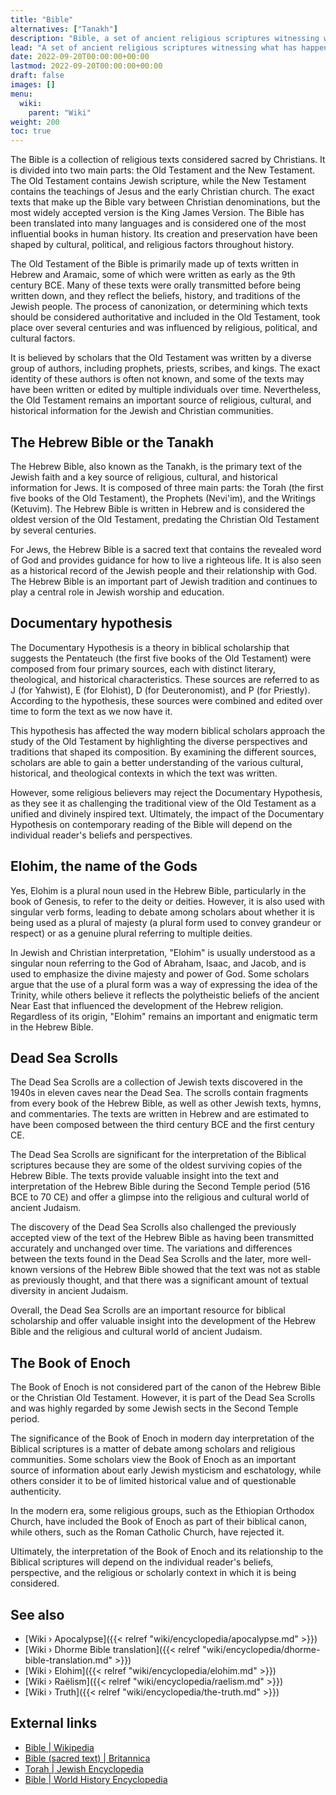 ```yaml
---
title: "Bible"
alternatives: ["Tanakh"]
description: "Bible, a set of ancient religious scriptures witnessing what has happened so that humanity has proof when the Truth is revealed again during the times of the Apocalypse."
lead: "A set of ancient religious scriptures witnessing what has happened so that humanity has proof when the Truth is revealed again during the times of the Apocalypse."
date: 2022-09-20T00:00:00+00:00
lastmod: 2022-09-20T00:00:00+00:00
draft: false
images: []
menu:
  wiki:
    parent: "Wiki"
weight: 200
toc: true
---
```


The Bible is a collection of religious texts considered sacred by Christians. It is divided into two main parts: the Old Testament and the New Testament. The Old Testament contains Jewish scripture, while the New Testament contains the teachings of Jesus and the early Christian church. The exact texts that make up the Bible vary between Christian denominations, but the most widely accepted version is the King James Version. The Bible has been translated into many languages and is considered one of the most influential books in human history. Its creation and preservation have been shaped by cultural, political, and religious factors throughout history.

The Old Testament of the Bible is primarily made up of texts written in Hebrew and Aramaic, some of which were written as early as the 9th century BCE. Many of these texts were orally transmitted before being written down, and they reflect the beliefs, history, and traditions of the Jewish people. The process of canonization, or determining which texts should be considered authoritative and included in the Old Testament, took place over several centuries and was influenced by religious, political, and cultural factors.

It is believed by scholars that the Old Testament was written by a diverse group of authors, including prophets, priests, scribes, and kings. The exact identity of these authors is often not known, and some of the texts may have been written or edited by multiple individuals over time. Nevertheless, the Old Testament remains an important source of religious, cultural, and historical information for the Jewish and Christian communities.

## The Hebrew Bible or the Tanakh

The Hebrew Bible, also known as the Tanakh, is the primary text of the Jewish faith and a key source of religious, cultural, and historical information for Jews. It is composed of three main parts: the Torah (the first five books of the Old Testament), the Prophets (Nevi'im), and the Writings (Ketuvim). The Hebrew Bible is written in Hebrew and is considered the oldest version of the Old Testament, predating the Christian Old Testament by several centuries.

For Jews, the Hebrew Bible is a sacred text that contains the revealed word of God and provides guidance for how to live a righteous life. It is also seen as a historical record of the Jewish people and their relationship with God. The Hebrew Bible is an important part of Jewish tradition and continues to play a central role in Jewish worship and education.

## Documentary hypothesis

The Documentary Hypothesis is a theory in biblical scholarship that suggests the Pentateuch (the first five books of the Old Testament) were composed from four primary sources, each with distinct literary, theological, and historical characteristics. These sources are referred to as J (for Yahwist), E (for Elohist), D (for Deuteronomist), and P (for Priestly). According to the hypothesis, these sources were combined and edited over time to form the text as we now have it.

This hypothesis has affected the way modern biblical scholars approach the study of the Old Testament by highlighting the diverse perspectives and traditions that shaped its composition. By examining the different sources, scholars are able to gain a better understanding of the various cultural, historical, and theological contexts in which the text was written.

However, some religious believers may reject the Documentary Hypothesis, as they see it as challenging the traditional view of the Old Testament as a unified and divinely inspired text. Ultimately, the impact of the Documentary Hypothesis on contemporary reading of the Bible will depend on the individual reader's beliefs and perspectives.

## Elohim, the name of the Gods

Yes, Elohim is a plural noun used in the Hebrew Bible, particularly in the book of Genesis, to refer to the deity or deities. However, it is also used with singular verb forms, leading to debate among scholars about whether it is being used as a plural of majesty (a plural form used to convey grandeur or respect) or as a genuine plural referring to multiple deities.

In Jewish and Christian interpretation, "Elohim" is usually understood as a singular noun referring to the God of Abraham, Isaac, and Jacob, and is used to emphasize the divine majesty and power of God. Some scholars argue that the use of a plural form was a way of expressing the idea of the Trinity, while others believe it reflects the polytheistic beliefs of the ancient Near East that influenced the development of the Hebrew religion. Regardless of its origin, "Elohim" remains an important and enigmatic term in the Hebrew Bible.

## Dead Sea Scrolls

The Dead Sea Scrolls are a collection of Jewish texts discovered in the 1940s in eleven caves near the Dead Sea. The scrolls contain fragments from every book of the Hebrew Bible, as well as other Jewish texts, hymns, and commentaries. The texts are written in Hebrew and are estimated to have been composed between the third century BCE and the first century CE.

The Dead Sea Scrolls are significant for the interpretation of the Biblical scriptures because they are some of the oldest surviving copies of the Hebrew Bible. The texts provide valuable insight into the text and interpretation of the Hebrew Bible during the Second Temple period (516 BCE to 70 CE) and offer a glimpse into the religious and cultural world of ancient Judaism.

The discovery of the Dead Sea Scrolls also challenged the previously accepted view of the text of the Hebrew Bible as having been transmitted accurately and unchanged over time. The variations and differences between the texts found in the Dead Sea Scrolls and the later, more well-known versions of the Hebrew Bible showed that the text was not as stable as previously thought, and that there was a significant amount of textual diversity in ancient Judaism.

Overall, the Dead Sea Scrolls are an important resource for biblical scholarship and offer valuable insight into the development of the Hebrew Bible and the religious and cultural world of ancient Judaism.

## The Book of Enoch

The Book of Enoch is not considered part of the canon of the Hebrew Bible or the Christian Old Testament. However, it is part of the Dead Sea Scrolls and was highly regarded by some Jewish sects in the Second Temple period.

The significance of the Book of Enoch in modern day interpretation of the Biblical scriptures is a matter of debate among scholars and religious communities. Some scholars view the Book of Enoch as an important source of information about early Jewish mysticism and eschatology, while others consider it to be of limited historical value and of questionable authenticity.

In the modern era, some religious groups, such as the Ethiopian Orthodox Church, have included the Book of Enoch as part of their biblical canon, while others, such as the Roman Catholic Church, have rejected it.

Ultimately, the interpretation of the Book of Enoch and its relationship to the Biblical scriptures will depend on the individual reader's beliefs, perspective, and the religious or scholarly context in which it is being considered.

## See also

- [Wiki › Apocalypse]({{< relref "wiki/encyclopedia/apocalypse.md" >}})
- [Wiki › Dhorme Bible translation]({{< relref "wiki/encyclopedia/dhorme-bible-translation.md" >}})
- [Wiki › Elohim]({{< relref "wiki/encyclopedia/elohim.md" >}})
- [Wiki › Raëlism]({{< relref "wiki/encyclopedia/raelism.md" >}})
- [Wiki › Truth]({{< relref "wiki/encyclopedia/the-truth.md" >}})

## External links

- [Bible | Wikipedia](https://en.wikipedia.org/wiki/Bible)
- [Bible (sacred text) | Britannica](https://www.britannica.com/topic/Bible)
- [Torah | Jewish Encyclopedia](https://www.jewishencyclopedia.com/articles/14446-torah)
- [Bible | World History Encyclopedia](https://www.worldhistory.org/bible/)

